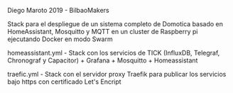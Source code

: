 Diego Maroto 2019 - BilbaoMakers

Stack para el despliegue de un sistema completo de Domotica basado en HomeAssistant, Mosquitto y MQTT en un cluster de Raspberry pi ejecutando Docker en modo Swarm

homeassistant.yml - Stack con los servicios de TICK (InfluxDB, Telegraf, Chronograf y Capacitor) + Grafana + Mosquitto + Homeassistant

traefic.yml - Stack con el servidor proxy Traefik para publicar los servicios bajo https con certificado Let's Encript
